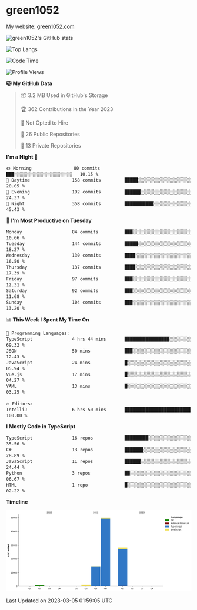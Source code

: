 # green1052

My website: [green1052.com](https://green1052.com)

![green1052's GitHub stats](https://github-readme-stats.vercel.app/api?username=green1052&count_private=true&show_icons=true&theme=city_lights&bg_color=ffffff00&hide_border=true)

![Top Langs](https://github-readme-stats.vercel.app/api/top-langs/?username=green1052&langs_count=15&layout=compact&theme=city_lights&bg_color=ffffff00&hide_border=true)

<!--START_SECTION:waka-->
![Code Time](http://img.shields.io/badge/Code%20Time-66%20hrs%203%20mins-blue)

![Profile Views](http://img.shields.io/badge/Profile%20Views-1-blue)

**🐱 My GitHub Data** 

> 📦 3.2 MB Used in GitHub's Storage 
 > 
> 🏆 362 Contributions in the Year 2023
 > 
> 🚫 Not Opted to Hire
 > 
> 📜 26 Public Repositories 
 > 
> 🔑 13 Private Repositories 
 > 
**I'm a Night 🦉** 

```text
🌞 Morning                80 commits          ███░░░░░░░░░░░░░░░░░░░░░░   10.15 % 
🌆 Daytime                158 commits         █████░░░░░░░░░░░░░░░░░░░░   20.05 % 
🌃 Evening                192 commits         ██████░░░░░░░░░░░░░░░░░░░   24.37 % 
🌙 Night                  358 commits         ███████████░░░░░░░░░░░░░░   45.43 % 
```
📅 **I'm Most Productive on Tuesday** 

```text
Monday                   84 commits          ███░░░░░░░░░░░░░░░░░░░░░░   10.66 % 
Tuesday                  144 commits         █████░░░░░░░░░░░░░░░░░░░░   18.27 % 
Wednesday                130 commits         ████░░░░░░░░░░░░░░░░░░░░░   16.50 % 
Thursday                 137 commits         ████░░░░░░░░░░░░░░░░░░░░░   17.39 % 
Friday                   97 commits          ███░░░░░░░░░░░░░░░░░░░░░░   12.31 % 
Saturday                 92 commits          ███░░░░░░░░░░░░░░░░░░░░░░   11.68 % 
Sunday                   104 commits         ███░░░░░░░░░░░░░░░░░░░░░░   13.20 % 
```


📊 **This Week I Spent My Time On** 

```text
💬 Programming Languages: 
TypeScript               4 hrs 44 mins       █████████████████░░░░░░░░   69.32 % 
JSON                     50 mins             ███░░░░░░░░░░░░░░░░░░░░░░   12.43 % 
JavaScript               24 mins             █░░░░░░░░░░░░░░░░░░░░░░░░   05.94 % 
Vue.js                   17 mins             █░░░░░░░░░░░░░░░░░░░░░░░░   04.27 % 
YAML                     13 mins             █░░░░░░░░░░░░░░░░░░░░░░░░   03.25 % 

🔥 Editors: 
IntelliJ                 6 hrs 50 mins       █████████████████████████   100.00 % 
```

**I Mostly Code in TypeScript** 

```text
TypeScript               16 repos            █████████░░░░░░░░░░░░░░░░   35.56 % 
C#                       13 repos            ███████░░░░░░░░░░░░░░░░░░   28.89 % 
JavaScript               11 repos            ██████░░░░░░░░░░░░░░░░░░░   24.44 % 
Python                   3 repos             ██░░░░░░░░░░░░░░░░░░░░░░░   06.67 % 
HTML                     1 repo              █░░░░░░░░░░░░░░░░░░░░░░░░   02.22 % 
```



**Timeline**

![Lines of Code chart](https://raw.githubusercontent.com/green1052/green1052/main/assets/bar_graph.png)


 Last Updated on 2023-03-05 01:59:05 UTC
<!--END_SECTION:waka-->
